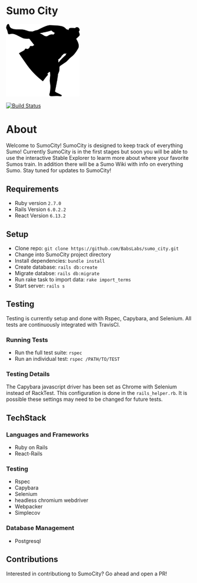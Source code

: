 # Sumo City
<img src="app/javascript/components/images/SumoLogo.png" alt="SumoCity Logo" width="200"/>

[![Build Status](https://travis-ci.com/BabsLabs/sumo_city.svg?branch=master)](https://travis-ci.com/BabsLabs/sumo_city)

# About
Welcome to SumoCity! SumoCity is designed to keep track of everything Sumo! Currently SumoCity is in the first stages but soon you will be able to use the interactive Stable Explorer to learm more about where your favorite Sumos train. In addition there will be a Sumo Wiki with info on everything Sumo. Stay tuned for updates to SumoCity!

## Requirements
 * Ruby version
 `2.7.0`
 * Rails Version
 `6.0.2.2`
 * React Version
 `6.13.2`

## Setup
* Clone repo: `git clone https://github.com/BabsLabs/sumo_city.git`
* Change into SumoCity project directory
* Install dependencies: `bundle install`
* Create database: `rails db:create`
* Migrate databse: `rails db:migrate`
* Run rake task to import data: `rake import_terms`
* Start server: `rails s`

## Testing
Testing is currently setup and done with Rspec, Capybara, and Selenium. All tests are continuously integrated with TravisCI.

### Running Tests
* Run the full test suite: `rspec`
* Run an individual test: `rspec /PATH/TO/TEST`

### Testing Details
The Capybara javascript driver has been set as Chrome with Selenium instead of RackTest. This configuration is done in the `rails_helper.rb`. It is possible these settings may need to be changed for future tests.

## TechStack

### Languages and Frameworks
- Ruby on Rails
- React-Rails

### Testing
- Rspec
- Capybara
- Selenium
- headless chromium webdriver
- Webpacker
- Simplecov

### Database Management
- Postgresql

## Contributions
Interested in contributiong to SumoCity? Go ahead and open a PR!